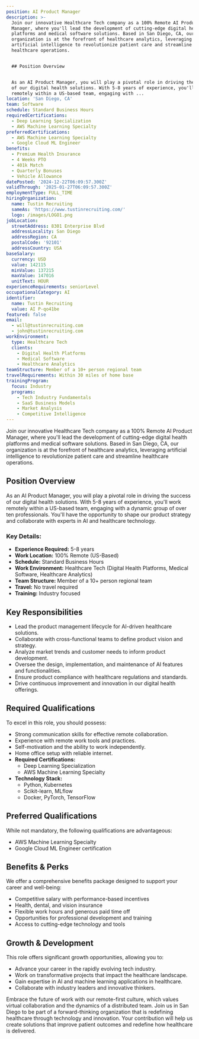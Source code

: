 ```yaml
---
position: AI Product Manager
description: >-
  Join our innovative Healthcare Tech company as a 100% Remote AI Product
  Manager, where you'll lead the development of cutting-edge digital health
  platforms and medical software solutions. Based in San Diego, CA, our
  organization is at the forefront of healthcare analytics, leveraging
  artificial intelligence to revolutionize patient care and streamline
  healthcare operations.


  ## Position Overview


  As an AI Product Manager, you will play a pivotal role in driving the success
  of our digital health solutions. With 5-8 years of experience, you'll work
  remotely within a US-based team, engaging with ...
location: 'San Diego, CA'
team: Software
schedule: Standard Business Hours
requiredCertifications:
  - Deep Learning Specialization
  - AWS Machine Learning Specialty
preferredCertifications:
  - AWS Machine Learning Specialty
  - Google Cloud ML Engineer
benefits:
  - Premium Health Insurance
  - 4 Weeks PTO
  - 401k Match
  - Quarterly Bonuses
  - Vehicle Allowance
datePosted: '2024-12-22T06:09:57.300Z'
validThrough: '2025-01-27T06:09:57.300Z'
employmentType: FULL_TIME
hiringOrganization:
  name: Tustin Recruiting
  sameAs: 'https://www.tustinrecruiting.com/'
  logo: /images/LOGO1.png
jobLocation:
  streetAddress: 8301 Enterprise Blvd
  addressLocality: San Diego
  addressRegion: CA
  postalCode: '92101'
  addressCountry: USA
baseSalary:
  currency: USD
  value: 142115
  minValue: 137215
  maxValue: 147016
  unitText: HOUR
experienceRequirements: seniorLevel
occupationalCategory: AI
identifier:
  name: Tustin Recruiting
  value: AI P-qo41be
featured: false
email:
  - will@tustinrecruiting.com
  - john@tustinrecruiting.com
workEnvironment:
  type: Healthcare Tech
  clients:
    - Digital Health Platforms
    - Medical Software
    - Healthcare Analytics
teamStructure: Member of a 10+ person regional team
travelRequirements: Within 30 miles of home base
trainingProgram:
  focus: Industry
  programs:
    - Tech Industry Fundamentals
    - SaaS Business Models
    - Market Analysis
    - Competitive Intelligence
---
```




Join our innovative Healthcare Tech company as a 100% Remote AI Product Manager, where you'll lead the development of cutting-edge digital health platforms and medical software solutions. Based in San Diego, CA, our organization is at the forefront of healthcare analytics, leveraging artificial intelligence to revolutionize patient care and streamline healthcare operations.

## Position Overview

As an AI Product Manager, you will play a pivotal role in driving the success of our digital health solutions. With 5-8 years of experience, you'll work remotely within a US-based team, engaging with a dynamic group of over ten professionals. You'll have the opportunity to shape our product strategy and collaborate with experts in AI and healthcare technology.

### Key Details:
- **Experience Required:** 5-8 years
- **Work Location:** 100% Remote (US-Based)
- **Schedule:** Standard Business Hours
- **Work Environment:** Healthcare Tech (Digital Health Platforms, Medical Software, Healthcare Analytics)
- **Team Structure:** Member of a 10+ person regional team
- **Travel:** No travel required
- **Training:** Industry focused

## Key Responsibilities

- Lead the product management lifecycle for AI-driven healthcare solutions.
- Collaborate with cross-functional teams to define product vision and strategy.
- Analyze market trends and customer needs to inform product development.
- Oversee the design, implementation, and maintenance of AI features and functionalities.
- Ensure product compliance with healthcare regulations and standards.
- Drive continuous improvement and innovation in our digital health offerings.

## Required Qualifications

To excel in this role, you should possess:

- Strong communication skills for effective remote collaboration.
- Experience with remote work tools and practices.
- Self-motivation and the ability to work independently.
- Home office setup with reliable internet.
- **Required Certifications:** 
  - Deep Learning Specialization
  - AWS Machine Learning Specialty
- **Technology Stack:**
  - Python, Kubernetes
  - Scikit-learn, MLflow
  - Docker, PyTorch, TensorFlow

## Preferred Qualifications

While not mandatory, the following qualifications are advantageous:

- AWS Machine Learning Specialty
- Google Cloud ML Engineer certification

## Benefits & Perks

We offer a comprehensive benefits package designed to support your career and well-being:

- Competitive salary with performance-based incentives
- Health, dental, and vision insurance
- Flexible work hours and generous paid time off
- Opportunities for professional development and training
- Access to cutting-edge technology and tools

## Growth & Development

This role offers significant growth opportunities, allowing you to:

- Advance your career in the rapidly evolving tech industry.
- Work on transformative projects that impact the healthcare landscape.
- Gain expertise in AI and machine learning applications in healthcare.
- Collaborate with industry leaders and innovative thinkers.

Embrace the future of work with our remote-first culture, which values virtual collaboration and the dynamics of a distributed team. Join us in San Diego to be part of a forward-thinking organization that is redefining healthcare through technology and innovation. Your contribution will help us create solutions that improve patient outcomes and redefine how healthcare is delivered.